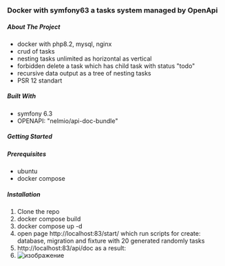 ###  Docker with symfony63 a tasks system managed by OpenApi
##### About The Project 
* docker with php8.2, mysql, nginx
* crud of tasks
* nesting tasks unlimited as horizontal as vertical
* forbidden delete a task which has child task with status "todo"
* recursive data output as a tree of nesting tasks
* PSR 12 standart
  

##### Built With

*  symfony 6.3
*  OPENAPI: "nelmio/api-doc-bundle"


<!-- GETTING STARTED -->
##### Getting Started

##### Prerequisites
* ubuntu
* docker compose

##### Installation

1. Clone the repo
2. docker compose build
3. docker compose up -d
4. open page http://localhost:83/start/
   which run scripts for create: database, migration and fixture with 20 generated randomly tasks
5. http://localhost:83/api/doc       as a result:
6. ![изображение](https://github.com/vadimlvov71/docker_symfony63_openapi/assets/57807117/bcb16571-c3a4-4754-a2e7-fe15f2dddc72)
